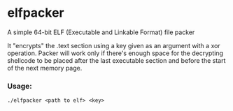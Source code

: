# elfpacker
A simple 64-bit ELF (Executable and Linkable Format) file packer

It "encrypts" the .text section using a key given as an argument with a xor operation. Packer will work only if there's enough space for the decrypting shellcode to be placed after the last executable section and before the start of the next memory page.

### Usage:
```
./elfpacker <path to elf> <key>
```
